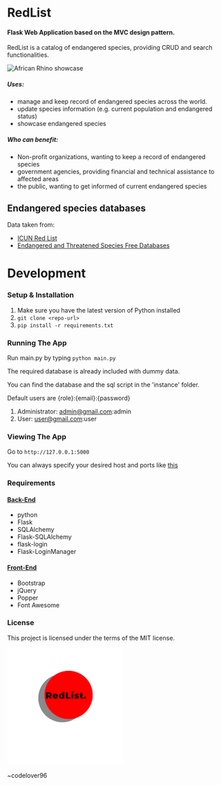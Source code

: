 # RedList
#### Flask Web Application based on the MVC design pattern.

RedList is a catalog of endangered species, providing CRUD and search functionalities.

![African Rhino showcase](https://github.com/codelover96/RedListApp/blob/master/showcase.jpg?raw=true)

##### Uses:
- manage and keep record of endangered species across the world.
- update species information (e.g. current population and endangered status)
- showcase endangered species

##### Who can benefit:
- Non-profit organizations, wanting to keep a record of endangered species
- government agencies, providing financial and technical assistance to affected areas
- the public, wanting to get informed of current endangered species

## Endangered species databases
Data taken from:
- [ICUN Red List](https://www.iucnredlist.org/)
- [Endangered and Threatened Species Free Databases
](https://guides.loc.gov/endangered-species/electronic-resources/free-databases)

# Development
### Setup & Installation
1. Make sure you have the latest version of Python installed
2. ```git clone <repo-url>```
3. ```pip install -r requirements.txt```

### Running The App
Run main.py by typing ``` python main.py ```

The required database is already included with dummy data.

You can find the database and the sql script in the 'instance' folder.

Default users are {role}:{email}:{password}

1. Administrator: admin@gmail.com:admin
2. User: user@gmail.com:user


### Viewing The App
Go to `http://127.0.0.1:5000`

You can always specify your desired host and ports like [this](https://stackoverflow.com/questions/20212894/how-do-i-get-flask-to-run-on-port-80)


### Requirements
#### <u>Back-End</u>
- python
- Flask
- SQLAlchemy
- Flask-SQLAlchemy
- flask-login
- Flask-LoginManager
#### <u>Front-End</u>
- Bootstrap
- jQuery
- Popper
- Font Awesome
### License
This project is licensed under the terms of the MIT license.
<p align="left">
<img src="https://github.com/codelover96/RedListApp/blob/master/website/static/images/favicon/mstile-150x150.png?raw=true" alt="RedList Logo">
</p>

~codelover96